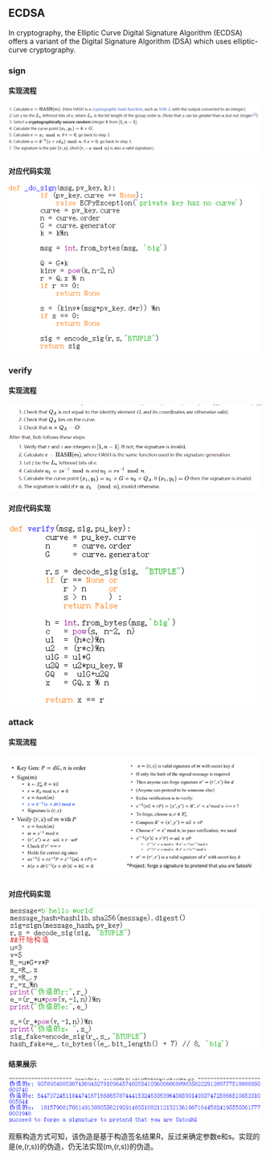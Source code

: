 ## ECDSA
In cryptography, the Elliptic Curve Digital Signature Algorithm (ECDSA) offers a variant of the Digital Signature Algorithm (DSA) which uses elliptic-curve cryptography.
### sign
#### 实现流程
![enter image description here](A.png)

#### 对应代码实现
![enter image description here](1.png)

### verify
#### 实现流程
![enter image description here](B.png)

#### 对应代码实现
![enter image description here](2.png)

### attack
#### 实现流程
![enter image description here](SSS.png)

#### 对应代码实现
![enter image description here](3.png)

#### 结果展示
![enter image description here](S.png)

观察构造方式可知，该伪造是基于构造签名结果R，反过来确定参数e和s。实现的是(e,(r,s))的伪造，仍无法实现(m,(r,s))的伪造。








